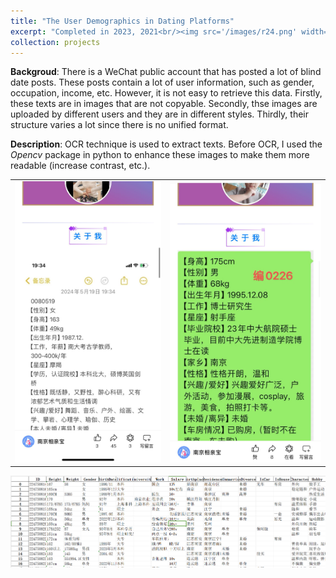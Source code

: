```yaml
---
title: "The User Demographics in Dating Platforms"
excerpt: "Completed in 2023, 2021<br/><img src='/images/r24.png' width='600'>"
collection: projects
---
```


**Backgroud**: There is a WeChat public account that has posted a lot of blind date posts. These posts contain a lot of user information, such as gender, occupation, income, etc. However, it is not easy to retrieve this data. Firstly, these texts are in images that are not copyable. Secondly, thse images are uploaded by different users and they are in different styles. Thirdly, their structure varies a lot since there is no unified format.

**Description**:
OCR technique is used to extract texts. Before OCR, I used the *Opencv* package in python to enhance these images to make them more readable (increase contrast, etc.).  

<div align=center>
<table><tr>
<td><img src="/images/r21.jpg"></td>
<td><img src="/images/r22.jpg" ></td>
</tr></table>
</div>
<div align=center><img src="/images/r23.png"></div>
<!-- <div align=center>
<table><tr>
<td><img src="/images/heat2.jpg"></td>
<td><img src="/images/heat3.jpg" ></td>
</tr></table>
</div> -->






